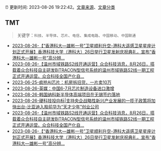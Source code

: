 :alarm_clock: 更新时间: 2023-08-26 19:22:42。[文章来源](/README.md)、[文章分类](/TAGS.md)

## TMT


> 关键字：`科技`、`半导体`、`芯片`、`电信`、`集成电路`、`中国移动`、`中国联通`



- [2023-08-26-【“香港科大—雄彬一号”卫星顺利升空-港科大遥感卫星星座计划正式开展】香港科技大学（港科大）26日举行卫星发射庆祝典礼，宣布“香港科大—雄彬一号”高分辨...](https://www.fx678.com/C/20230826/202308262153461126.html) 
- [2023-08-26-【温州市域铁路S2线开通运营】众合科技消息，8月26日，搭载着众合科技自主研发BiTRACON型信号系统的温州市域铁路S2线一期工程正式开通运营。众合科技全国产化自...](https://www.fx678.com/C/20230826/202308261844141122.html) 
- [2023-06-25-疯抢AI芯片：机房拆旧货，一片卖10万](https://www.aicaijing.com.cn/article/18393) 
- [2023-08-26-英媒：中国6-7月芯片制造设备进口激增](https://api3.cls.cn/share/article/1445170?os=web&sv=7.7.5&app=CailianpressWeb) 
- [2023-08-26-韩国纳科新半导体高端项目在无锡签约落地](https://api3.cls.cn/share/article/1445165?os=web&sv=7.7.5&app=CailianpressWeb) 
- [2023-08-26-硬科技投向标|支持央企战略性新兴产业发展的一揽子政策将加快出台-比亚迪入股前华为“天才少年”创业公司](https://www.cls.cn/detail/1443953) 
- [2023-08-26-【温州市域铁路S2线开通运营】众合科技消息，8月26日，搭载着众合科技自主研发BiTRACON型信号系统的温州市域铁路S2线一期工程正式开通运营。众合科技全国产化自...](https://www.fx678.com/C/20230826/202308261844141122.html) 
- [2023-08-26-【“香港科大—雄彬一号”卫星顺利升空-港科大遥感卫星星座计划正式开展】香港科技大学（港科大）26日举行卫星发射庆祝典礼，宣布“香港科大—雄彬一号”高分辨...](https://www.fx678.com/C/20230826/202308262153461126.html) 
